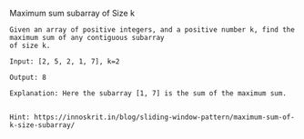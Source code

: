 Maximum sum subarray of Size k
  
    Given an array of positive integers, and a positive number k, find the maximum sum of any contiguous subarray 
    of size k.
    
    Input: [2, 5, 2, 1, 7], k=2

    Output: 8

    Explanation: Here the subarray [1, 7] is the sum of the maximum sum.


    Hint: https://innoskrit.in/blog/sliding-window-pattern/maximum-sum-of-k-size-subarray/
